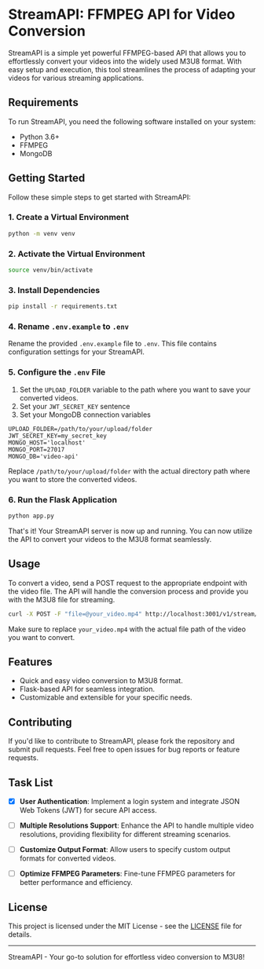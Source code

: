 # StreamAPI: FFMPEG API for Video Conversion

StreamAPI is a simple yet powerful FFMPEG-based API that allows you to effortlessly convert your videos into the widely used M3U8 format. With easy setup and execution, this tool streamlines the process of adapting your videos for various streaming applications.

## Requirements

To run StreamAPI, you need the following software installed on your system:

- Python 3.6+
- FFMPEG
- MongoDB

## Getting Started

Follow these simple steps to get started with StreamAPI:

### 1. Create a Virtual Environment

```bash
python -m venv venv
```

### 2. Activate the Virtual Environment

```bash
source venv/bin/activate
```

### 3. Install Dependencies

```bash
pip install -r requirements.txt
```

### 4. Rename `.env.example` to `.env`

Rename the provided `.env.example` file to `.env`. This file contains configuration settings for your StreamAPI.

### 5. Configure the `.env` File

1. Set the `UPLOAD_FOLDER` variable to the path where you want to save your converted videos.
2. Set your `JWT_SECRET_KEY` sentence
3. Set your MongoDB connection variables

```env
UPLOAD_FOLDER=/path/to/your/upload/folder
JWT_SECRET_KEY=my_secret_key
MONGO_HOST='localhost'
MONGO_PORT=27017
MONGO_DB='video-api'
```

Replace `/path/to/your/upload/folder` with the actual directory path where you want to store the converted videos.

### 6. Run the Flask Application

```bash
python app.py
```

That's it! Your StreamAPI server is now up and running. You can now utilize the API to convert your videos to the M3U8 format seamlessly.

## Usage

To convert a video, send a POST request to the appropriate endpoint with the video file. The API will handle the conversion process and provide you with the M3U8 file for streaming.

```bash
curl -X POST -F "file=@your_video.mp4" http://localhost:3001/v1/stream/app/upload
```

Make sure to replace `your_video.mp4` with the actual file path of the video you want to convert.

## Features

- Quick and easy video conversion to M3U8 format.
- Flask-based API for seamless integration.
- Customizable and extensible for your specific needs.

## Contributing

If you'd like to contribute to StreamAPI, please fork the repository and submit pull requests. Feel free to open issues for bug reports or feature requests.

## Task List

- [x] **User Authentication**: Implement a login system and integrate JSON Web Tokens (JWT) for secure API access.

- [ ] **Multiple Resolutions Support**: Enhance the API to handle multiple video resolutions, providing flexibility for different streaming scenarios.

- [ ] **Customize Output Format**: Allow users to specify custom output formats for converted videos.

- [ ] **Optimize FFMPEG Parameters**: Fine-tune FFMPEG parameters for better performance and efficiency.

## License

This project is licensed under the MIT License - see the [LICENSE](LICENSE) file for details.

---

StreamAPI - Your go-to solution for effortless video conversion to M3U8!